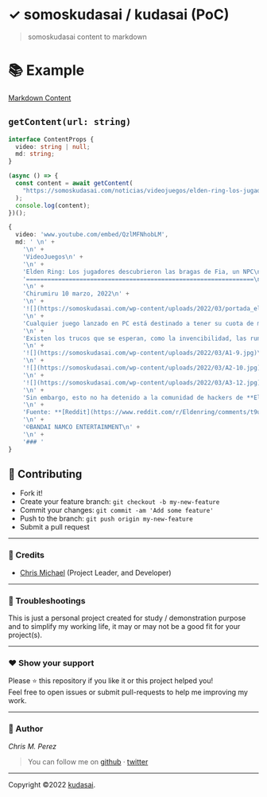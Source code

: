 # ✓ somoskudasai / kudasai (PoC)

> somoskudasai content to markdown

# 📚 Example

[Markdown Content](./EXAMPLE.md)

## `getContent(url: string)`

```ts
interface ContentProps {
  video: string | null;
  md: string;
}

(async () => {
  const content = await getContent(
    "https://somoskudasai.com/noticias/videojuegos/elden-ring-los-jugadores-descubrieron-las-bragas-de-fia-un-npc/"
  );
  console.log(content);
})();
```

```ts
{
  video: 'www.youtube.com/embed/QzlMFNhobLM',
  md: ' \n' +
    '\n' +
    'VideoJuegos\n' +
    '\n' +
    'Elden Ring: Los jugadores descubrieron las bragas de Fia, un NPC\n' +
    '================================================================\n' +
    '\n' +
    'Chirumiru 10 marzo, 2022\n' +
    '\n' +
    '![](https://somoskudasai.com/wp-content/uploads/2022/03/portada_elden-ring.jpg)\n' +
    '\n' +
    'Cualquier juego lanzado en PC está destinado a tener su cuota de mods, hacks y trucos disponibles poco después del lanzamiento, y **[Elden Ring](https://somoskudasai.com/tag/elden-ring)** no es una excepción. Los jugadores ya han encontrado formas de editar los archivos del juego para lograr una variedad de objetivos que van desde arreglado la falta de soporte en resolución 21:9 (ultrawide) del videojuego hasta la aparición de objetos normalmente inalcanzables.\n' +
    '\n' +
    'Existen los trucos que se esperan, como la invencibilidad, las runas ilimitadas, la Estabilidad infinita y el Stamina ilimitado, pero algunos jugadores de **Elden Ring** están llevando las cosas un paso más allá pirateando armaduras que no se pueden conseguir normalmente, **como la ropa interior de Fia.** Sí, has leído bien, los jugadores de **Elden Ring** están utilizando modificaciones como **Cheat Engine** para añadir objetos como el “**_Deathbed Smalls_**” a su inventario. La mayor parte del atuendo de Fia se puede obtener a través del juego normal, pero el equipo que la mitad inferior de su modelo de personaje tiene equipado, el “_**Deathbed Smalls**_“, solo está ahí para dar a su modelo de personaje algo que llevar, no para que los jugadores lo usen ellos mismos.\n' +
    '\n' +
    '![](https://somoskudasai.com/wp-content/uploads/2022/03/A1-9.jpg)\n' +
    '\n' +
    '![](https://somoskudasai.com/wp-content/uploads/2022/03/A2-10.jpg)\n' +
    '\n' +
    '![](https://somoskudasai.com/wp-content/uploads/2022/03/A3-12.jpg)\n' +
    '\n' +
    'Sin embargo, esto no ha detenido a la comunidad de hackers de **Elden Ring**, ya que han descubierto formas de añadir básicamente todo lo que hay en el juego a su inventario. Afortunadamente, **Elden Ring** utiliza _Easy Anti-Cheat_, uno de los servicios anti-trampas más populares que existen, por lo que los jugadores no pueden llevar estos objetos online sin arriesgarse a un baneo. En el mejor de los casos, este sistema evita que los jugadores invadan a otros con armas excesivamente potentes, HP ilimitado u otros trucos. Sin embargo, en un contexto offline, estos trucos están totalmente permitidos. _Easy Anti-Cheat_ se emplea en juegos como **Fortnite**, **Apex Legends**, **Dead by Daylight** y muchos otros, por lo que es un servicio bastante fiable.\n' +
    '\n' +
    'Fuente: **[Reddit](https://www.reddit.com/r/Eldenring/comments/t9uxff/someone_in_an_elden_ring_fb_community_found_fias/)**\n' +
    '\n' +
    '©BANDAI NAMCO ENTERTAINMENT\n' +
    '\n' +
    '### '
}
```

## **:handshake: Contributing**

- Fork it!
- Create your feature branch: `git checkout -b my-new-feature`
- Commit your changes: `git commit -am 'Add some feature'`
- Push to the branch: `git push origin my-new-feature`
- Submit a pull request

---

### **:busts_in_silhouette: Credits**

- [Chris Michael](https://github.com/ChrisMichaelPerezSantiago) (Project Leader, and Developer)

---

### **:anger: Troubleshootings**

This is just a personal project created for study / demonstration purpose and to simplify my working life, it may or may
not be a good fit for your project(s).

---

### **:heart: Show your support**

Please :star: this repository if you like it or this project helped you!\
Feel free to open issues or submit pull-requests to help me improving my work.

---

### **:robot: Author**

_*Chris M. Perez*_

> You can follow me on
> [github](https://github.com/ChrisMichaelPerezSantiago)&nbsp;&middot;&nbsp;[twitter](https://twitter.com/Chris5855M)

---

Copyright ©2022 [kudasai](https://github.com/ChrisMichaelPerezSantiago/kudasai).
